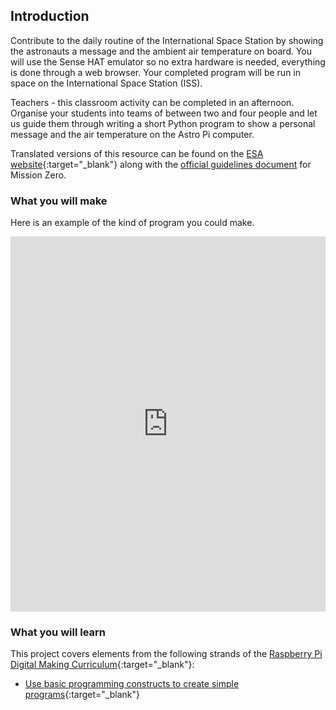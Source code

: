 ## Introduction

Contribute to the daily routine of the International Space Station by showing the astronauts a message and the ambient air temperature on board. You will use the Sense HAT emulator so no extra hardware is needed, everything is done through a web browser. Your completed program will be run in space on the International Space Station (ISS).

Teachers - this classroom activity can be completed in an afternoon. Organise your students into teams of between two and four people and let us guide them through writing a short Python program to show a personal message and the air temperature on the Astro Pi computer.

Translated versions of this resource can be found on the [ESA website](http://www.esa.int/Education){:target="_blank"} along with the [official guidelines document]() for Mission Zero.

### What you will make

Here is an example of the kind of program you could make.

<iframe src="https://trinket.io/embed/python/069f6138f7?outputOnly=true&start=result" width="100%" height="600" frameborder="0" marginwidth="0" marginheight="0" allowfullscreen></iframe>

### What you will learn

This project covers elements from the following strands of the [Raspberry Pi Digital Making Curriculum](http://rpf.io/curriculum){:target="_blank"}:

+ [Use basic programming constructs to create simple programs](https://curriculum.raspberrypi.org/programming/creator/){:target="_blank"}

